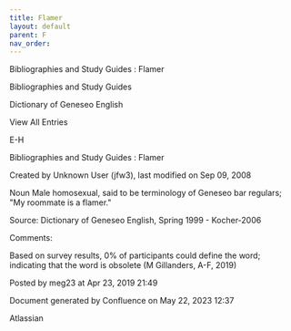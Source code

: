 ```yaml
---
title: Flamer
layout: default
parent: F
nav_order:
---
```


Bibliographies and Study Guides : Flamer

Bibliographies and Study Guides

Dictionary of Geneseo English

View All Entries

E-H

Bibliographies and Study Guides : Flamer

Created by  Unknown User (jfw3), last modified on Sep 09, 2008

Noun Male homosexual, said to be terminology of Geneseo bar regulars; &quot;My roommate is a flamer.&quot;

Source: Dictionary of Geneseo English, Spring 1999 - Kocher-2006

Comments:

Based on survey results, 0% of participants could define the word; indicating that the word is obsolete (M Gillanders, A-F, 2019)

Posted by meg23 at Apr 23, 2019 21:49

Document generated by Confluence on May 22, 2023 12:37

Atlassian
